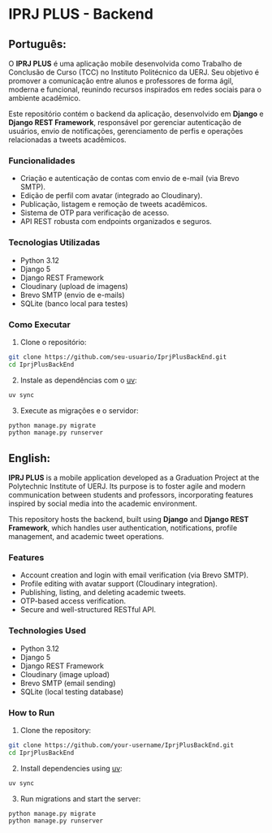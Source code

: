 # IPRJ PLUS - Backend

## Português:

O **IPRJ PLUS** é uma aplicação mobile desenvolvida como Trabalho de Conclusão de Curso (TCC) no Instituto Politécnico da UERJ. Seu objetivo é promover a comunicação entre alunos e professores de forma ágil, moderna e funcional, reunindo recursos inspirados em redes sociais para o ambiente acadêmico.

Este repositório contém o backend da aplicação, desenvolvido em **Django** e **Django REST Framework**, responsável por gerenciar autenticação de usuários, envio de notificações, gerenciamento de perfis e operações relacionadas a tweets acadêmicos.

### Funcionalidades

- Criação e autenticação de contas com envio de e-mail (via Brevo SMTP).
- Edição de perfil com avatar (integrado ao Cloudinary).
- Publicação, listagem e remoção de tweets acadêmicos.
- Sistema de OTP para verificação de acesso.
- API REST robusta com endpoints organizados e seguros.

### Tecnologias Utilizadas

- Python 3.12
- Django 5
- Django REST Framework
- Cloudinary (upload de imagens)
- Brevo SMTP (envio de e-mails)
- SQLite (banco local para testes)

### Como Executar

1. Clone o repositório:
```bash
git clone https://github.com/seu-usuario/IprjPlusBackEnd.git
cd IprjPlusBackEnd
```

2. Instale as dependências com o [uv](https://github.com/astral-sh/uv):
```bash
uv sync
```

3. Execute as migrações e o servidor:
```bash
python manage.py migrate
python manage.py runserver
```

## English:

**IPRJ PLUS** is a mobile application developed as a Graduation Project at the Polytechnic Institute of UERJ. Its purpose is to foster agile and modern communication between students and professors, incorporating features inspired by social media into the academic environment.

This repository hosts the backend, built using **Django** and **Django REST Framework**, which handles user authentication, notifications, profile management, and academic tweet operations.

### Features

- Account creation and login with email verification (via Brevo SMTP).
- Profile editing with avatar support (Cloudinary integration).
- Publishing, listing, and deleting academic tweets.
- OTP-based access verification.
- Secure and well-structured RESTful API.

### Technologies Used

- Python 3.12
- Django 5
- Django REST Framework
- Cloudinary (image upload)
- Brevo SMTP (email sending)
- SQLite (local testing database)

### How to Run

1. Clone the repository:
```bash
git clone https://github.com/your-username/IprjPlusBackEnd.git
cd IprjPlusBackEnd
```

2. Install dependencies using [uv](https://github.com/astral-sh/uv):
```bash
uv sync
```

3. Run migrations and start the server:
```bash
python manage.py migrate
python manage.py runserver
```
